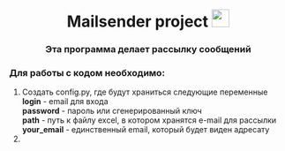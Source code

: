 <h1 align="center">Mailsender project</a> 
<img src="https://github.com/blackcater/blackcater/raw/main/images/Hi.gif" height="32"/></h1>
<h3 align="center">Эта программа делает рассылку сообщений</h3>

<h3 align='left'>Для работы с кодом необходимо:</h3>
  
<ol>
  <li>Создать config.py, где будут храниться следующие переменные<br>
      <strong>login</strong> - email для входа<br>
      <strong>password</strong> - пароль или сгенерированный ключ<br>
      <strong>path</strong> - путь к файлу excel, в котором хранятся e-mail для рассылки<br>
      <strong>your_email</strong> - единственный email, который будет виден адресату<br>
  </li>
  <li></li>

</ol>
